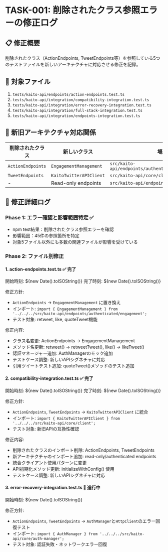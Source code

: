 # TASK-001: 削除されたクラス参照エラーの修正ログ

## 📋 修正概要

削除されたクラス（ActionEndpoints, TweetEndpoints等）を参照している5つのテストファイルを新しいアーキテクチャに対応させる修正を記録。

## 🎯 対象ファイル

1. `tests/kaito-api/endpoints/action-endpoints.test.ts`
2. `tests/kaito-api/integration/compatibility-integration.test.ts`  
3. `tests/kaito-api/integration/error-recovery-integration.test.ts`
4. `tests/kaito-api/integration/full-stack-integration.test.ts`
5. `tests/kaito-api/integration/endpoints-integration.test.ts`

## 🔧 新旧アーキテクチャ対応関係

| 削除されたクラス | 新しいクラス | 場所 |
|-----------------|-------------|------|
| `ActionEndpoints` | `EngagementManagement` | `src/kaito-api/endpoints/authenticated/engagement.ts` |
| `TweetEndpoints` | `KaitoTwitterAPIClient` | `src/kaito-api/core/client.ts` |
| - | Read-only endpoints | `src/kaito-api/endpoints/read-only/` |

## 📝 修正詳細ログ

### Phase 1: エラー確認と影響範囲特定 ✅

- npm test結果：削除されたクラス参照エラーを確認
- 影響範囲：45件の参照箇所を特定
- 対象5ファイル以外にも多数の関連ファイルが影響を受けている

### Phase 2: ファイル別修正

#### 1. action-endpoints.test.ts ✅ 完了

開始時刻: ${new Date().toISOString()}
完了時刻: ${new Date().toISOString()}

修正方針:
- `ActionEndpoints` → `EngagementManagement` に置き換え
- インポート: `import { EngagementManagement } from '../../../src/kaito-api/endpoints/authenticated/engagement';`
- テスト対象: retweet, like, quoteTweet機能

修正内容:
- クラス名変更: ActionEndpoints → EngagementManagement
- メソッド名更新: retweet() → retweetTweet(), like() → likeTweet()
- 認証マネージャー追加: AuthManagerのモック追加
- テストケース調整: 新しいAPIシグネチャに対応
- 引用ツイートテスト追加: quoteTweet()メソッドのテスト追加

#### 2. compatibility-integration.test.ts ✅ 完了

開始時刻: ${new Date().toISOString()}
完了時刻: ${new Date().toISOString()}

修正方針:
- `ActionEndpoints`, `TweetEndpoints` → `KaitoTwitterAPIClient` に統合
- インポート: `import { KaitoTwitterAPIClient } from '../../../src/kaito-api/core/client';`
- テスト対象: 新旧APIの互換性確認

修正内容:
- 削除されたクラスのインポート削除: ActionEndpoints, TweetEndpoints
- 新アーキテクチャのインポート追加: read-only/authenticated endpoints
- 統合クライアント使用パターンに変更
- API初期化メソッド更新: initializeWithConfig() 使用
- テストケース調整: 新しいAPIシグネチャに対応

#### 3. error-recovery-integration.test.ts 🔄 進行中

開始時刻: ${new Date().toISOString()}

修正方針:
- `ActionEndpoints`, `TweetEndpoints` → `AuthManager`と`HttpClient`のエラー回復テスト
- インポート: `import { AuthManager } from '../../../src/kaito-api/core/auth-manager';`
- テスト対象: 認証失敗・ネットワークエラー回復

